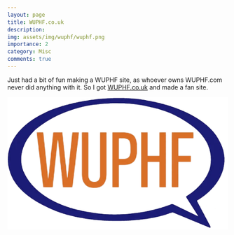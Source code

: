 ```yaml
---
layout: page
title: WUPHF.co.uk
description:
img: assets/img/wuphf/wuphf.png
importance: 2
category: Misc
comments: true
---
```


Just had a bit of fun making a WUPHF site, as whoever owns WUPHF.com never did anything with it. So I got [WUPHF.co.uk](https://wuphf.co.uk) and made a fan site.

<div style="text-align: center;">
  <a href="https://wuphf.co.uk">
    <img src="/assets/img/wuphf/wuphf.png" alt="Centered image" style="display: block; margin: 0 auto;">
  </a>
</div>
